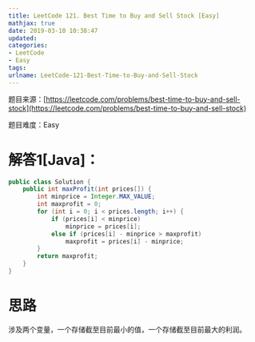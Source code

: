 ```yaml
---
title: LeetCode 121. Best Time to Buy and Sell Stock [Easy]
mathjax: true
date: 2019-03-10 10:38:47
updated:
categories:
- LeetCode
- Easy
tags:
urlname: LeetCode-121-Best-Time-to-Buy-and-Sell-Stock
---
```




<!-- more -->

题目来源：[https://leetcode.com/problems/best-time-to-buy-and-sell-stock](https://leetcode.com/problems/best-time-to-buy-and-sell-stock)

题目难度：Easy



# 解答1[Java]：

```java
public class Solution {
    public int maxProfit(int prices[]) {
        int minprice = Integer.MAX_VALUE;
        int maxprofit = 0;
        for (int i = 0; i < prices.length; i++) {
            if (prices[i] < minprice)
                minprice = prices[i];
            else if (prices[i] - minprice > maxprofit)
                maxprofit = prices[i] - minprice;
        }
        return maxprofit;
    }
}
```

# 思路

涉及两个变量，一个存储截至目前最小的值，一个存储截至目前最大的利润。

